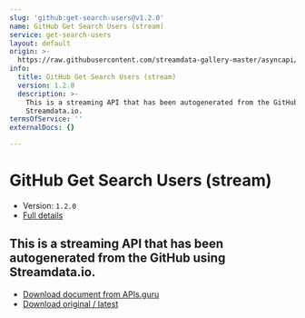 ```yaml
---
slug: 'github:get-search-users@v1.2.0'
name: GitHub Get Search Users (stream)
service: get-search-users
layout: default
origin: >-
  https://raw.githubusercontent.com/streamdata-gallery-master/asyncapi/master/_listings/github/github-get-search-users-stream-async.md
info:
  title: GitHub Get Search Users (stream)
  version: 1.2.0
  description: >-
    This is a streaming API that has been autogenerated from the GitHub using
    Streamdata.io.
termsOfService: ''
externalDocs: {}

---
```

# GitHub Get Search Users (stream)

* Version: `1.2.0`
* [Full details](../html/github:get-search-users@v1.2.0.html)




## This is a streaming API that has been autogenerated from the GitHub using Streamdata.io.



* [Download document from APIs.guru](https://raw.githubusercontent.com/APIs-guru/asyncapi-directory/master/docs/APIs/github%3Aget-search-users%40v1.2.0.yaml)
* [Download original / latest](https://raw.githubusercontent.com/streamdata-gallery-master/asyncapi/master/_listings/github/github-get-search-users-stream-async.md)

<script type="application/ld+json">
{
  "@context": "http://schema.org/",
  "@type": "WebAPI",
  "description": "This is a streaming API that has been autogenerated from the GitHub using Streamdata.io.",
  "documentation": "",

  "name": "GitHub Get Search Users (stream)"
}
</script>
